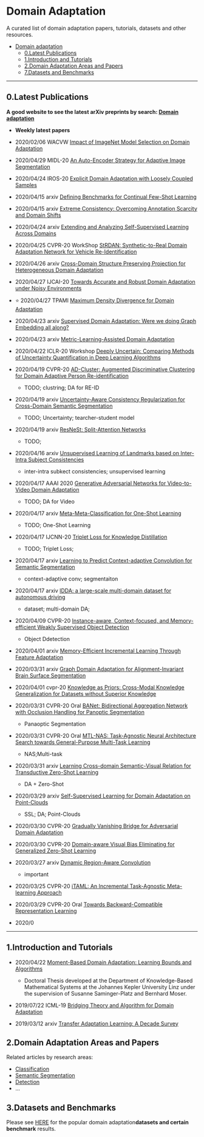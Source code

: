 # Domain Adaptation 


A curated list of domain adaptation papers, tutorials, datasets and other resources.


- [Domain adaptation]()
	- [0.Latest Publications](#0latest-publications)
	- [1.Introduction and Tutorials](#1introduction-and-tutorials)
	- [2.Domain Adaptation Areas and Papers](#2domain-adaptation-areas-and-papers)
	- [7.Datasets and Benchmarks](#7datasets-and-benchmarks)
- - -

## 0.Latest Publications

**A good website to see the latest arXiv preprints by search: [Domain adaptation](http://arxitics.com/search?q=domain%20adaptation&sort=updated)**

- **Weekly latest papers**

- 2020/02/06 WACVW [Impact of ImageNet Model Selection on Domain Adaptation](https://arxiv.org/abs/2002.02559)

- 2020/04/29 MIDL-20 [An Auto-Encoder Strategy for Adaptive Image Segmentation](https://arxiv.org/abs/2004.13903)

- 2020/04/24 IROS-20 [Explicit Domain Adaptation with Loosely Coupled Samples](https://arxiv.org/abs/2004.11995)

- 2020/04/15 arxiv [Defining Benchmarks for Continual Few-Shot Learning](https://arxiv.org/abs/2004.11967)

- 2020/04/15 arxiv [Extreme Consistency: Overcoming Annotation Scarcity and Domain Shifts](https://arxiv.org/abs/2004.11966)

- 2020/04/24 arxiv [Extending and Analyzing Self-Supervised Learning Across Domains](https://arxiv.org/abs/2004.11992)

- 2020/04/25 CVPR-20 WorkShop [StRDAN: Synthetic-to-Real Domain Adaptation Network for Vehicle Re-Identification](https://arxiv.org/abs/2004.12032)

- 2020/04/26 arxiv [Cross-Domain Structure Preserving Projection for Heterogeneous Domain Adaptation](https://arxiv.org/abs/2004.12427)

- 2020/04/27 IJCAI-20 [Towards Accurate and Robust Domain Adaptation under Noisy Environments](https://arxiv.org/abs/2004.12529) 

- :star: 2020/04/27 TPAMI [Maximum Density Divergence for Domain Adaptation](https://arxiv.org/abs/2004.12615)


- 2020/04/23 arxiv [Supervised Domain Adaptation: Were we doing Graph Embedding all along?](https://arxiv.org/abs/2004.11262)

- 2020/04/23 arxiv [Metric-Learning-Assisted Domain Adaptation](https://arxiv.org/abs/2004.10963)


- 2020/04/22 ICLR-20 Workshop [Deeply Uncertain: Comparing Methods of Uncertainty Quantification in Deep Learning Algorithms](https://arxiv.org/abs/2004.10710)


- 2020/04/19 CVPR-20 [AD-Cluster: Augmented Discriminative Clustering for Domain Adaptive Person Re-identification](https://arxiv.org/abs/2004.08787)
	- TODO; clustring; DA for RE-ID
	
- 2020/04/19 arxiv [Uncertainty-Aware Consistency Regularization for Cross-Domain Semantic Segmentation](https://arxiv.org/abs/2004.08878)
	- TODO; Uncertainty; tearcher-student model

- 2020/04/19 arxiv [ResNeSt: Split-Attention Networks](https://arxiv.org/abs/2004.08955)
	- TODO;

- 2020/04/16 arxiv [Unsupervised Learning of Landmarks based on Inter-Intra Subject Consistencies](https://arxiv.org/abs/2004.07936)
	- inter-intra subkect consistencies; unsupervised learning
	
- 2020/04/17 AAAI 2020 [Generative Adversarial Networks for Video-to-Video Domain Adaptation](https://arxiv.org/abs/2004.08058)	
	- TODO; DA for Video
	
- 2020/04/17 arxiv [Meta-Meta-Classification for One-Shot Learning](https://arxiv.org/abs/2004.08083)
	- TODO; One-Shot Learning
	
- 2020/04/17 IJCNN-20 [Triplet Loss for Knowledge Distillation](https://arxiv.org/abs/2004.08116)
	- TODO; Triplet Loss;
	
- 2020/04/17 arxiv [Learning to Predict Context-adaptive Convolution for Semantic Segmentation](https://arxiv.org/abs/2004.08222)
	- context-adaptive conv; segmentaiton

- 2020/04/17 arxiv [IDDA: a large-scale multi-domain dataset for autonomous driving](https://arxiv.org/abs/2004.08298)
	- dataset; multi-domain DA;

- 2020/04/09 CVPR-20 [Instance-aware, Context-focused, and Memory-efficient Weakly Supervised Object Detection](https://arxiv.org/abs/2004.04725)
	- Object Ddetection

- 2020/04/01 arxiv [Memory-Efficient Incremental Learning Through Feature Adaptation](https://arxiv.org/abs/2004.00713)

	
- 2020/03/31 arxiv [Graph Domain Adaptation for Alignment-Invariant Brain Surface Segmentation](https://arxiv.org/abs/2004.00074)

- 2020/04/01 cvpr-20 [Knowledge as Priors: Cross-Modal Knowledge Generalization for Datasets without Superior Knowledge](https://arxiv.org/abs/2004.00176)


- 2020/03/31 CVPR-20 Oral [BANet: Bidirectional Aggregation Network with Occlusion Handling for Panoptic Segmentation](https://arxiv.org/abs/2003.14031)
	- Panaoptic Segmentation

- 2020/03/31 CVPR-20 Oral [MTL-NAS: Task-Agnostic Neural Architecture Search towards General-Purpose Multi-Task Learning](https://arxiv.org/abs/2003.14058)
	- NAS;Multi-task

- 2020/03/31 arxiv [Learning Cross-domain Semantic-Visual Relation for Transductive Zero-Shot Learning](https://arxiv.org/abs/2003.14105)
	- DA + Zero-Shot

- 2020/03/29 arxiv [Self-Supervised Learning for Domain Adaptation on Point-Clouds](https://arxiv.org/abs/2003.12641)
	- SSL; DA; Point-Clouds



- 2020/03/30 CVPR-20 [Gradually Vanishing Bridge for Adversarial Domain Adaptation](https://arxiv.org/abs/2003.13183)

- 2020/03/30 CVPR-20 [Domain-aware Visual Bias Eliminating for Generalized Zero-Shot Learning](https://arxiv.org/abs/2003.13261)

- 2020/03/27 arxiv [Dynamic Region-Aware Convolution](https://arxiv.org/abs/2003.12243)
	- important



- 2020/03/25 CVPR-20 [iTAML: An Incremental Task-Agnostic Meta-learning Approach](https://arxiv.org/abs/2003.11652)

- 2020/03/29 CVPR-20 Oral [Towards Backward-Compatible Representation Learning](https://arxiv.org/abs/2003.11942)


- 2020/0

- - -

## 1.Introduction and Tutorials

- 2020/04/22 [Moment-Based Domain Adaptation: Learning Bounds and Algorithms](https://arxiv.org/abs/2004.10618)
	- Doctoral Thesis developed at the Department of Knowledge-Based Mathematical Systems at the Johannes Kepler University Linz under the supervision of Susanne Saminger-Platz and Bernhard Moser.

- 2019/07/22 ICML-19 [Bridging Theory and Algorithm for Domain Adaptation](https://arxiv.org/abs/1904.05801)

- 2019/03/12 arxiv [Transfer Adaptation Learning: A Decade Survey](https://arxiv.org/abs/1903.04687)


## 2.Domain Adaptation Areas and Papers

Related articles by research areas:
- [Classification](https://github.com/jarvisWang0903/Awesome-Domain-Adaptation/blob/master/doc/Classification.md)
- [Semantic Segmentation](https://github.com/jarvisWang0903/Awesome-Domain-Adaptation/blob/master/doc/Semantic%20Segmentation.md)
- [Detection](https://github.com/jarvisWang0903/Awesome-Domain-Adaptation/blob/master/doc/Detection.md)
- ...




## 3.Datasets and Benchmarks

Please see [HERE](https://github.com/jarvisWang0903/Awesome-Domain-Adaptation/blob/master/doc/Datasets%20and%20benchmarks.md) for the popular domain adaptation**datasets and certain benchmark** results.
